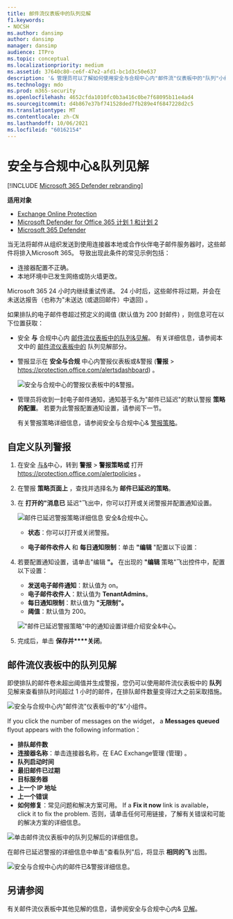 ```yaml
---
title: 邮件流仪表板中的队列见解
f1.keywords:
- NOCSH
ms.author: dansimp
author: dansimp
manager: dansimp
audience: ITPro
ms.topic: conceptual
ms.localizationpriority: medium
ms.assetid: 37640c80-ce6f-47e2-afd1-bc1d3c50e637
description: '& 管理员可以了解如何使用安全与合规中心内"邮件流"仪表板中的"队列"小组件监视通过出站连接器发送到其内部部署或合作伙伴组织的失败邮件流。'
ms.technology: mdo
ms.prod: m365-security
ms.openlocfilehash: 4652cfda1010fc0b3a416c0be7f68095b11e4ad4
ms.sourcegitcommit: d4b867e37bf741528ded7fb289e4f6847228d2c5
ms.translationtype: MT
ms.contentlocale: zh-CN
ms.lasthandoff: 10/06/2021
ms.locfileid: "60162154"
---
```

# <a name="queues-insight-in-the-security--compliance-center"></a>安全与合规中心&队列见解

[!INCLUDE [Microsoft 365 Defender rebranding](../includes/microsoft-defender-for-office.md)]

**适用对象**
- [Exchange Online Protection](exchange-online-protection-overview.md)
- [Microsoft Defender for Office 365 计划 1 和计划 2](defender-for-office-365.md)
- [Microsoft 365 Defender](../defender/microsoft-365-defender.md)

当无法将邮件从组织发送到使用连接器本地或合作伙伴电子邮件服务器时，这些邮件将排入Microsoft 365。 导致出现此条件的常见示例包括：

- 连接器配置不正确。
- 本地环境中已发生网络或防火墙更改。

Microsoft 365 24 小时内继续重试传递。 24 小时后，这些邮件将过期，并会在未送达报告（也称为"未送达 (或退回邮件）中退回) 。

如果排队的电子邮件卷超过预定义的阈值 (默认值为 200 封邮件) ，则信息可在以下位置获取：

- 安全 **与** 合规中心内 [邮件流仪表板](mail-flow-insights-v2.md)[中的队列&见解](https://protection.office.com)。 有关详细信息，请参阅本文中的 [邮件流仪表板中的](#queues-insight-in-the-mail-flow-dashboard) 队列见解部分。

- 警报显示在 **安全与合规** 中心内警报仪表板或&警报 ([](https://protection.office.com)**警报** \>  <https://protection.office.com/alertsdashboard>) 。

  ![安全与合规中心的警报仪表板中的&警报。](../../media/mfi-queued-messages-alert.png)

- 管理员将收到一封电子邮件通知，通知基于名为"邮件已延迟"的默认警报 **策略的配置**。 若要为此警报配置通知设置，请参阅下一节。

  有关警报策略详细信息，请参阅安全与合规中心& [警报策略](../../compliance/alert-policies.md)。

## <a name="customize-queue-alerts"></a>自定义队列警报

1. 在安全 [与&](https://protection.office.com)中心，转到 **警报** \> **警报策略或** 打开 <https://protection.office.com/alertpolicies> 。

2. 在警报 **策略页面上** ，查找并选择名为 **邮件已延迟的策略**。

3. 在 **打开的"消息已** 延迟"飞出中，你可以打开或关闭警报并配置通知设置。

   ![邮件已延迟警报策略详细信息 安全&合规中心。](../../media/mfi-queued-messages-alert-policy.png)

   - **状态**：你可以打开或关闭警报。

   - **电子邮件收件人** 和 **每日通知限制**：单击 **"编辑** "配置以下设置：

4. 若要配置通知设置，请单击"编辑 **"。** 在出现的 **"编辑** 策略"飞出控件中，配置以下设置：

   - **发送电子邮件通知**：默认值为 on。
   - **电子邮件收件人**：默认值为 **TenantAdmins**。
   - **每日通知限制**：默认值为 **"无限制"。**
   - **阈值**：默认值为 200。

   !["邮件已延迟警报策略"中的通知设置详细介绍安全&中心。](../../media/mfi-queued-messages-alert-policy-notification-settings.png)

5. 完成后，单击 **保存并****关闭**。

## <a name="queues-insight-in-the-mail-flow-dashboard"></a>邮件流仪表板中的队列见解

即使排队的邮件卷未超出阈值并生成警报，您仍可以使用邮件流仪表板中的 **队列** 见解来查看排队时间超过 1 小时的邮件，在排队邮件数量变得过大之前采取措施。 [](mail-flow-insights-v2.md)

![安全与合规中心内"邮件流"仪表板中的"&"小组件。](../../media/mfi-queues-widget.png)

If you click the number of messages on the widget， a **Messages queued** flyout appears with the following information：

- **排队邮件数**
- **连接器名称**：单击连接器名称，在 EAC Exchange管理 (管理) 。
- **队列启动时间**
- **最旧邮件已过期**
- **目标服务器**
- **上一个 IP 地址**
- **上一个错误**
- **如何修复**：常见问题和解决方案可用。 If a **Fix it now** link is available， click it to fix the problem. 否则，请单击任何可用链接，了解有关错误和可能的解决方案的详细信息。

![单击邮件流仪表板中的队列见解后的详细信息。](../../media/mfi-queues-details.png)

在邮件已延迟警报的详细信息中单击"查看队列"后，将显示 **相同的飞** 出图。

![安全与合规中心内的邮件已&警报详细信息。](../../media/mfi-queued-messages-alert-details.png)

## <a name="see-also"></a>另请参阅

有关邮件流仪表板中其他见解的信息，请参阅安全与合规中心内& [见解](mail-flow-insights-v2.md)。
